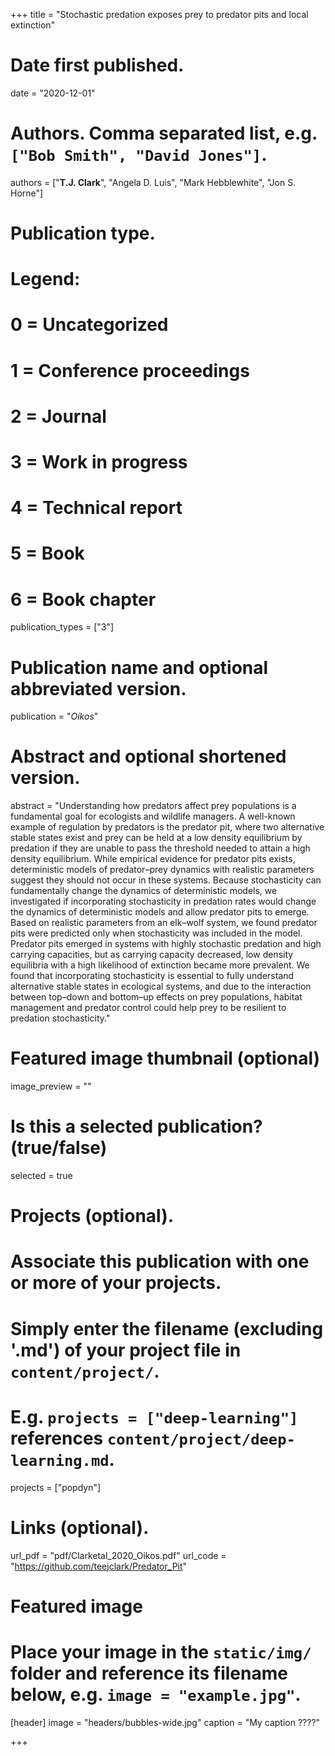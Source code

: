 +++
title = "Stochastic predation exposes prey to predator pits and local extinction"

# Date first published.
date = "2020-12-01"

# Authors. Comma separated list, e.g. `["Bob Smith", "David Jones"]`.
authors = ["**T.J. Clark**", "Angela D. Luis", "Mark Hebblewhite", "Jon S. Horne"]

# Publication type.
# Legend:
# 0 = Uncategorized
# 1 = Conference proceedings
# 2 = Journal
# 3 = Work in progress
# 4 = Technical report
# 5 = Book
# 6 = Book chapter
publication_types = ["3"]

# Publication name and optional abbreviated version.
publication = "*Oikos*"

# Abstract and optional shortened version.
abstract = "Understanding how predators affect prey populations is a fundamental goal for ecologists and wildlife managers. A well-known example of regulation by predators is the predator pit, where two alternative stable states exist and prey can be held at a low density equilibrium by predation if they are unable to pass the threshold needed to attain a high density equilibrium. While empirical evidence for predator pits exists, deterministic models of predator–prey dynamics with realistic parameters suggest they should not occur in these systems. Because stochasticity can fundamentally change the dynamics of deterministic models, we investigated if incorporating stochasticity in predation rates would change the dynamics of deterministic models and allow predator pits to emerge. Based on realistic parameters from an elk–wolf system, we found predator pits were predicted only when stochasticity was included in the model. Predator pits emerged in systems with highly stochastic predation and high carrying capacities, but as carrying capacity decreased, low density equilibria with a high likelihood of extinction became more prevalent. We found that incorporating stochasticity is essential to fully understand alternative stable states in ecological systems, and due to the interaction between top–down and bottom–up effects on prey populations, habitat management and predator control could help prey to be resilient to predation stochasticity."

# Featured image thumbnail (optional)
image_preview = ""

# Is this a selected publication? (true/false)
selected = true

# Projects (optional).
#   Associate this publication with one or more of your projects.
#   Simply enter the filename (excluding '.md') of your project file in `content/project/`.
#   E.g. `projects = ["deep-learning"]` references `content/project/deep-learning.md`.
projects = ["popdyn"]

# Links (optional).
url_pdf = "pdf/Clarketal_2020_Oikos.pdf"
url_code = "https://github.com/teejclark/Predator_Pit"



# Featured image
# Place your image in the `static/img/` folder and reference its filename below, e.g. `image = "example.jpg"`.
[header]
image = "headers/bubbles-wide.jpg"
caption = "My caption ????"

+++
